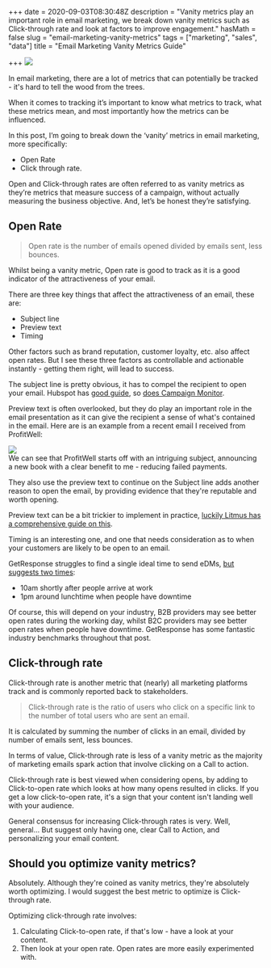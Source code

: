 +++
date = 2020-09-03T08:30:48Z
description = "Vanity metrics play an important role in email marketing, we break down vanity metrics such as Click-through rate and look at factors to improve engagement."
hasMath = false
slug = "email-marketing-vanity-metrics"
tags = ["marketing", "sales", "data"]
title = "Email Marketing Vanity Metrics Guide"

+++
![](https://res.cloudinary.com/dtexqfeo4/image/upload/v1599122057/blog/markus-winkler-Lp4jsVg8gpY-unsplash-min.jpg)

In email marketing, there are a lot of metrics that can potentially be tracked - it's hard to tell the wood from the trees.

When it comes to tracking it’s important to know what metrics to track, what these metrics mean, and most importantly how the metrics can be influenced.

In this post, I’m going to break down the ‘vanity’ metrics in email marketing, more specifically:

* Open Rate
* Click through rate.

Open and Click-through rates are often referred to as vanity metrics as they’re metrics that measure success of a campaign, without actually measuring the business objective. And, let’s be honest they’re satisfying.

## Open Rate

> Open rate is the number of emails opened divided by emails sent, less bounces.

Whilst being a vanity metric, Open rate is good to track as it is a good indicator of the attractiveness of your email. 

There are three key things that affect the attractiveness of an email, these are:

* Subject line
* Preview text
* Timing

Other factors such as brand reputation, customer loyalty, etc. also affect open rates. But I see these three factors as controllable and actionable instantly - getting them right, will lead to success.

The subject line is pretty obvious, it has to compel the recipient to open your email. Hubspot has [good guide](), so [does Campaign Monitor]().

Preview text is often overlooked, but they do play an important role in the email presentation as it can give the recipient a sense of what's contained in the email. Here are is an example from a recent email I received from ProfitWell:

![](https://res.cloudinary.com/dtexqfeo4/image/upload/v1599123184/blog/profitwell_example.png)  
We can see that ProfitWell starts off with an intriguing subject, announcing a new book with a clear benefit to me - reducing failed payments.

They also use the preview text to continue on the Subject line adds another reason to open the email, by providing evidence that they're reputable and worth opening.

Preview text can be a bit trickier to implement in practice, [luckily Litmus has a comprehensive guide on this](https://www.litmus.com/blog/the-ultimate-guide-to-preview-text-support/).

Timing is an interesting one, and one that needs consideration as to when your customers are likely to be open to an email.

GetResponse struggles to find a single ideal time to send eDMs, [but suggests two times](https://www.getresponse.com/resources/reports/email-marketing-benchmarks#time-frequency):

* 10am shortly after people arrive at work
* 1pm around lunchtime when people have downtime

Of course, this will depend on your industry, B2B providers may see better open rates during the working day, whilst B2C providers may see better open rates when people have downtime. GetResponse has some fantastic industry benchmarks throughout that post.

## Click-through rate

Click-through rate is another metric that (nearly) all marketing platforms track and is commonly reported back to stakeholders.

> Click-through rate is the ratio of users who click on a specific link to the number of total users who are sent an email.

It is calculated by summing the number of clicks in an email, divided by number of emails sent, less bounces.

In terms of value, Click-through rate is less of a vanity metric as the majority of marketing emails spark action that involve clicking on a Call to action.

Click-through rate is best viewed when considering opens, by adding to Click-to-open rate which looks at how many opens resulted in clicks. If you get a low click-to-open rate, it's a sign that your content isn't landing well with your audience.

General consensus for increasing Click-through rates is very. Well, general... But suggest only having one, clear Call to Action, and personalizing your email content.

## Should you optimize vanity metrics?

Absolutely. Although they're coined as vanity metrics, they're absolutely worth optimizing. I would suggest the best metric to optimize is Click-through rate.

Optimizing click-through rate involves:

1. Calculating Click-to-open rate, if that's low - have a look at your content.
2. Then look at your open rate. Open rates are more easily experimented with.